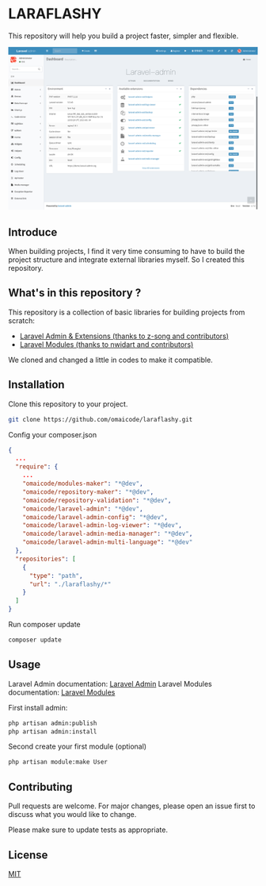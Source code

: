 # LARAFLASHY

This repository will help you build a project faster, simpler and flexible.

![alt text](https://github.com/omaicode/laraflashy/blob/master/screenshot.png?raw=true)

## Introduce

When building projects, I find it very time consuming to have to build the project structure and integrate external libraries myself. So I created this repository.

## What's in this repository ?

This repository is a collection of basic libraries for building projects from scratch:
- [Laravel Admin & Extensions (thanks to z-song and contributors)](https://github.com/z-song/laravel-admin)
- [Laravel Modules (thanks to nwidart and contributors)](https://github.com/nWidart/laravel-modules)

We cloned and changed a little in codes to make it compatible.

## Installation

Clone this repository to your project.

```bash
git clone https://github.com/omaicode/laraflashy.git
```

Config your composer.json

```json
{
  ...
  "require": {
    ...
    "omaicode/modules-maker": "*@dev",
    "omaicode/repository-maker": "*@dev",
    "omaicode/repository-validation": "*@dev",
    "omaicode/laravel-admin": "*@dev",
    "omaicode/laravel-admin-config": "*@dev",
    "omaicode/laravel-admin-log-viewer": "*@dev",
    "omaicode/laravel-admin-media-manager": "*@dev",
    "omaicode/laravel-admin-multi-language": "*@dev"
  },
  "repositories": [
    {
      "type": "path",
      "url": "./laraflashy/*"
    }    
  ]
}
```

Run composer update
```bash
composer update
```
## Usage
Laravel Admin documentation: [Laravel Admin](https://laravel-admin.org/docs/en/)
Laravel Modules documentation: [Laravel Modules](https://nwidart.com/laravel-modules/v6/introduction)

First install admin: 

```bash
php artisan admin:publish
php artisan admin:install
```

Second create your first module (optional)
```bash
php artisan module:make User
```

## Contributing
Pull requests are welcome. For major changes, please open an issue first to discuss what you would like to change.

Please make sure to update tests as appropriate.

## License
[MIT](https://choosealicense.com/licenses/mit/)